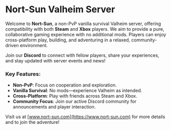 # Nort-Sun Valheim Server

Welcome to **Nort-Sun**, a non-PvP vanilla survival Valheim server, offering compatibility with both **Steam** and **Xbox** players. We aim to provide a pure, collaborative gaming experience with no additional mods. Players can enjoy cross-platform play, building, and adventuring in a relaxed, community-driven environment.

Join our **Discord** to connect with fellow players, share your experiences, and stay updated with server events and news!

### Key Features:
- **Non-PvP**: Focus on cooperation and exploration.
- **Vanilla Survival**: No mods—experience Valheim as intended.
- **Cross-Platform**: Play with friends across Steam and Xbox.
- **Community Focus**: Join our active Discord community for announcements and player interaction.

Visit us at [www.nort-sun.com](https://www.nort-sun.com) for more details and to join the adventure!
